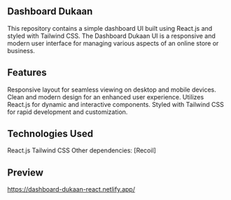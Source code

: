## Dashboard Dukaan

This repository contains a simple dashboard UI built using React.js and styled with Tailwind CSS. The Dashboard Dukaan UI is a responsive and modern user interface for managing various aspects of an online store or business.

## Features

Responsive layout for seamless viewing on desktop and mobile devices.
Clean and modern design for an enhanced user experience.
Utilizes React.js for dynamic and interactive components.
Styled with Tailwind CSS for rapid development and customization.

## Technologies Used

React.js
Tailwind CSS
Other dependencies: [Recoil]

## Preview

https://dashboard-dukaan-react.netlify.app/